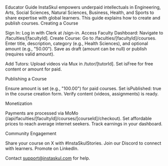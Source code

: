 Educator Guide
InstaSkul empowers underpaid intellectuals in Engineering, Arts, Social Sciences, Natural Sciences, Business, Health, and Sports to share expertise with global learners. This guide explains how to create and publish courses.
Creating a Course

Sign In: Log in with Clerk at /sign-in.
Access Faculty Dashboard: Navigate to /faculties/[facultyId].
Create Course:
Go to /faculties/[facultyId]/courses.
Enter title, description, category (e.g., Health Sciences), and optional amount (e.g., "50.00").
Save as draft (amount can be null) or publish (requires valid amount).


Add Tutors:
Upload videos via Mux in /tutor/[tutorId].
Set isFree for free content or amount for paid.



Publishing a Course

Ensure amount is set (e.g., "100.00") for paid courses.
Set isPublished: true in the course creation form.
Verify content (videos, assignments) is ready.

Monetization

Payments are processed via MoMo (/api/faculties/[facultyId]/courses/[courseId]/checkout).
Set affordable prices to reach average internet seekers.
Track earnings in your dashboard.

Community Engagement

Share your course on X with #InstaSkulStories.
Join our Discord to connect with learners.
Promote on LinkedIn.

Contact support@instaskul.com for help.